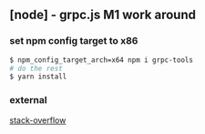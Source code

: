 ## [node] - grpc.js M1 work around

### set npm config target to x86
```bash
$ npm_config_target_arch=x64 npm i grpc-tools
# do the rest
$ yarn install
```

### external
[stack-overflow](https://stackoverflow.com/questions/71420286/unable-to-install-grpc-tools-via-npm-or-yarn-on-mac-m1-chip)
